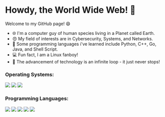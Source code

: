 # Howdy, the World Wide Web! 👋

Welcome to my GitHub page! :smile:

- :globe_with_meridians: I'm a computer guy of human species living in a Planet called Earth.
- :heart_eyes: My field of interests are in Cybersecurity, Systems, and Networks.
- :musical_keyboard: Some programming languages i've learned include Python, C++, Go, Java, and Shell Script.
- :computer: Fun fact, I am a Linux fanboy! 
- :revolving_hearts: The advancement of technology is an infinite loop - it just never stops!

### Operating Systems:

<img src="https://img.shields.io/badge/Ubuntu-E95420?style=for-the-badge&logo=ubuntu&logoColor=white"/> <img src="https://img.shields.io/badge/Kali_Linux-557C94?style=for-the-badge&logo=kali-linux&logoColor=white"/> <img src="https://img.shields.io/badge/Windows-0078D6?style=for-the-badge&logo=windows&logoColor=white" /> 

### Programming Languages:

<img src="https://img.shields.io/badge/Python-14354C?style=for-the-badge&logo=python&logoColor=white"/> <img src="https://img.shields.io/badge/C%2B%2B-00599C?style=for-the-badge&logo=c%2B%2B&logoColor=white"/> <img src="https://img.shields.io/badge/Go-00ADD8?style=for-the-badge&logo=go&logoColor=white"/> <img src="https://img.shields.io/badge/Java-ED8B00?style=for-the-badge&logo=java&logoColor=white"/> <img src="https://img.shields.io/badge/Shell_Script-121011?style=for-the-badge&logo=gnu-bash&logoColor=white"/>

